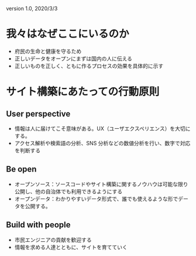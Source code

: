 version 1.0, 2020/3/3

# 我々はなぜここにいるのか

- 府民の生命と健康を守るため
- 正しいデータをオープンにまずは国内の人に伝える
- 正しいものを正しく、ともに作るプロセスの効果を具体的に示す

# サイト構築にあたっての行動原則

## User perspective

- 情報は人に届けてこそ意味がある。UX（ユーザエクスペリエンス）を大切にする。
- アクセス解析や検索語の分析、SNS 分析などの数値分析を行い、数字で対応を判断する

## Be open

- オープンソース：ソースコードやサイト構築に関するノウハウは可能な限り公開し、他の自治体でも利用できるようにする
- オープンデータ：わかりやすいデータ形式で、誰でも使えるような形でデータを公開する。

## Build with people

- 市民エンジニアの貢献を歓迎する
- 情報を求める人達とともに、サイトを育てていく
